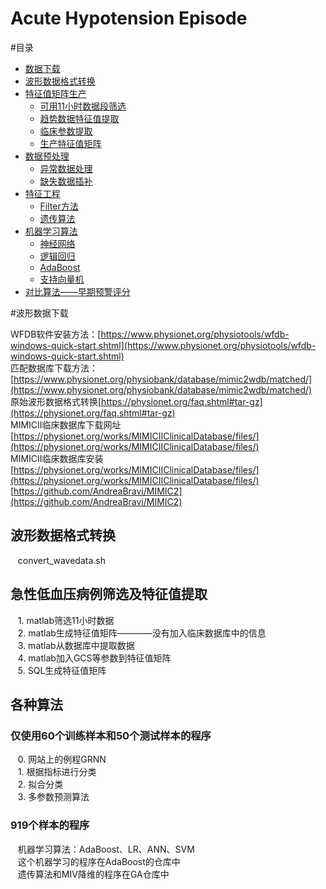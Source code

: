
# Acute Hypotension Episode 
#目录
* [数据下载](#波形数据下载)  
* [波形数据格式转换]()  
* [特征值矩阵生产]()
    * [可用11小时数据段筛选]()  
    * [趋势数据特征值提取]()  
    * [临床参数提取]()
    * [生产特征值矩阵]()
* [数据预处理]()
    * [异常数据处理]()
    * [缺失数据插补]()
* [特征工程]()
    * [Filter方法]()  
    * [遗传算法]()   
* [机器学习算法]()  
    * [神经网络]()
    * [逻辑回归]()
    * [AdaBoost]()
    * [支持向量机]()  
* [对比算法——早期预警评分]()

#波形数据下载

WFDB软件安装方法：[https://www.physionet.org/physiotools/wfdb-windows-quick-start.shtml](https://www.physionet.org/physiotools/wfdb-windows-quick-start.shtml) <br>
匹配数据库下载方法：[https://www.physionet.org/physiobank/database/mimic2wdb/matched/](https://www.physionet.org/physiobank/database/mimic2wdb/matched/) <br>
原始波形数据格式转换[https://physionet.org/faq.shtml#tar-gz](https://physionet.org/faq.shtml#tar-gz)<br>
MIMICII临床数据库下载网址[https://physionet.org/works/MIMICIIClinicalDatabase/files/](https://physionet.org/works/MIMICIIClinicalDatabase/files/)<br>
MIMICII临床数据库安装[https://physionet.org/works/MIMICIIClinicalDatabase/files/](https://physionet.org/works/MIMICIIClinicalDatabase/files/)<br>
[https://github.com/AndreaBravi/MIMIC2](https://github.com/AndreaBravi/MIMIC2)

## 波形数据格式转换
    convert_wavedata.sh

## 急性低血压病例筛选及特征值提取
    1. matlab筛选11小时数据<br>
    2. matlab生成特征值矩阵————没有加入临床数据库中的信息<br>
    3. matlab从数据库中提取数据<br>
    4. matlab加入GCS等参数到特征值矩阵<br>
    5. SQL生成特征值矩阵<br>

## 各种算法

### 仅使用60个训练样本和50个测试样本的程序
    0. 网站上的例程GRNN<br>
    1. 根据指标进行分类<br>
    2. 拟合分类<br>
    3. 多参数预测算法<br>
 
 ### 919个样本的程序
    机器学习算法：AdaBoost、LR、ANN、SVM<br>
    这个机器学习的程序在AdaBoost的仓库中<br>
    遗传算法和MIV降维的程序在GA仓库中<br>
